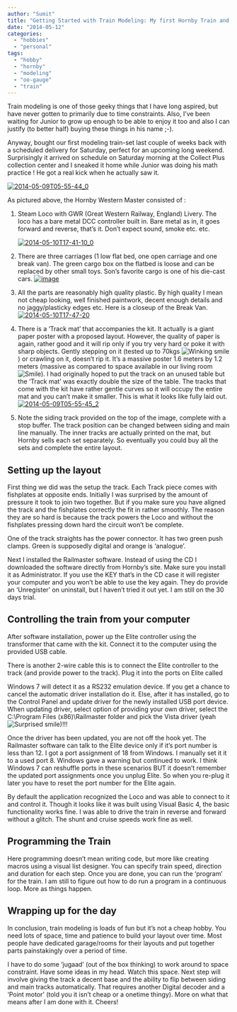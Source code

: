 ```yaml
---
author: "Sumit"
title: "Getting Started with Train Modeling: My first Hornby Train and Layout"
date: "2014-05-12"
categories: 
  - "hobbies"
  - "personal"
tags: 
  - "hobby"
  - "hornby"
  - "modeling"
  - "oo-gauge"
  - "train"
---
```


Train modeling is one of those geeky things that I have long aspired, but have never gotten to primarily due to time constraints. Also, I’ve been waiting for Junior to grow up enough to be able to enjoy it too and also I can justify (to better half) buying these things in his name ;-).

Anyway, bought our first modeling train-set last couple of weeks back with a scheduled delivery for Saturday, perfect for an upcoming long weekend. Surprisingly it arrived on schedule on Saturday morning at the Collect Plus collection center and I sneaked it home while Junior was doing his math practice ! He got a real kick when he actually saw it.

[![2014-05-09T05-55-44_0](images/2014-05-09t05-55-44_0_thumb.jpg "2014-05-09T05-55-44_0")](/images/blog/2014/05/2014-05-09t05-55-44_0.jpg)

As pictured above, the Hornby Western Master consisted of :

1. Steam Loco with GWR (Great Western Railway, England) Livery. The loco has a bare metal DCC controller built in. Bare metal as in, it goes forward and reverse, that’s it. Don’t expect sound, smoke etc. etc.
    
    [![2014-05-10T17-41-10_0](images/2014-05-10t17-41-10_0_thumb.jpg "2014-05-10T17-41-10_0")](/images/blog/2014/05/2014-05-10t17-41-10_0.jpg)
    
2. There are three carriages (1 low flat bed, one open carriage and one break van). The green cargo box on the flatbed is loose and can be replaced by other small toys. Son’s favorite cargo is one of his die-cast cars. [![image](images/image_thumb.png "image")](/images/blog/2014/05/images/image.png)
3. All the parts are reasonably high quality plastic. By high quality I mean not cheap looking, well finished paintwork, decent enough details and no jaggy/plasticky edges etc. Here is a closeup of the Break Van. [![2014-05-10T17-47-20](images/2014-05-10t17-47-20_thumb.jpg "2014-05-10T17-47-20")](/images/blog/2014/05/2014-05-10t17-47-20.jpg)
4. There is a ‘Track mat’ that accompanies the kit. It actually is a giant paper poster with a proposed layout. However, the quality of paper is again, rather good and it will rip only if you try very hard or poke it with sharp objects. Gently stepping on it (tested up to 70kgs ![Winking smile](images/wlemoticon-winkingsmile.png)) or crawling on it, doesn’t rip it. It’s a massive poster 1.6 meters by 1.2 meters (massive as compared to space available in our living room ![Smile](images/wlemoticon-smile.png)). I had originally hoped to put the track on an unused table but the ‘Track mat’ was exactly double the size of the table. The tracks that come with the kit have rather gentle curves so it will occupy the entire mat and you can’t make it smaller. This is what it looks like fully laid out. [![2014-05-09T05-55-45_2](images/2014-05-09t05-55-45_2_thumb.jpg "2014-05-09T05-55-45_2")](/images/blog/2014/05/2014-05-09t05-55-45_2.jpg)
5. Note the siding track provided on the top of the image, complete with a stop buffer. The track position can be changed between siding and main line manually. The inner tracks are actually printed on the mat, but Hornby sells each set separately. So eventually you could buy all the sets and complete the entire layout.

## Setting up the layout

First thing we did was the setup the track. Each Track piece comes with fishplates at opposite ends. Initially I was surprised by the amount of pressure it took to join two together. But if you make sure you have aligned the track and the fishplates correctly the fit in rather smoothly. The reason they are so hard is because the track powers the Loco and without the fishplates pressing down hard the circuit won’t be complete.

One of the track straights has the power connector. It has two green push clamps. Green is supposedly digital and orange is ‘analogue’.

Next I installed the Railmaster software. Instead of using the CD I downloaded the software directly from Hornby’s site. Make sure you install it as Administrator. If you use the KEY that’s in the CD case it will register your computer and you won’t be able to use the key again. They do provide an ‘Unregister’ on uninstall, but I haven’t tried it out yet. I am still on the 30 days trial.

## Controlling the train from your computer

After software installation, power up the Elite controller using the transformer that came with the kit. Connect it to the computer using the provided USB cable.

There is another 2-wire cable this is to connect the Elite controller to the track (and provide power to the track). Plug it into the ports on Elite called

Windows 7 will detect it as a RS232 emulation device. If you get a chance to cancel the automatic driver installation do it. Else, after it has installed, go to the Control Panel and update driver for the newly installed USB port device. When updating driver, select option of providing your own driver, select the C:\\Program Files (x86)\\Railmaster folder and pick the Vista driver (yeah ![Surprised smile](images/wlemoticon-surprisedsmile.png))!!!

Once the driver has been updated, you are not off the hook yet. The Railmaster software can talk to the Elite device only if it’s port number is less than 12. I got a port assignment of 18 from Windows. I manually set it it to a used port 8. Windows gave a warning but continued to work. I think Windows 7 can reshuffle ports in these scenarios BUT it doesn’t remember the updated port assignments once you unplug Elite. So when you re-plug it later you have to reset the port number for the Elite again.

By default the application recognized the Loco and was able to connect to it and control it. Though it looks like it was built using Visual Basic 4, the basic functionality works fine. I was able to drive the train in reverse and forward without a glitch. The shunt and cruise speeds work fine as well.

## Programming the Train

Here programming doesn’t mean writing code, but more like creating macros using a visual list designer. You can specify train speed, direction and duration for each step. Once you are done, you can run the ‘program’ for the train. I am still to figure out how to do run a program in a continuous loop. More as things happen.

## Wrapping up for the day

In conclusion, train modeling is loads of fun but it’s not a cheap hobby. You need lots of space, time and patience to build your layout over time. Most people have dedicated garage/rooms for their layouts and put together parts painstakingly over a period of time.

I have to do some ‘jugaad’ (out of the box thinking) to work around to space constraint. Have some ideas in my head. Watch this space. Next step will involve giving the track a decent base and the ability to flip between siding and main tracks automatically. That requires another Digital decoder and a ‘Point motor’ (told you it isn’t cheap or a onetime thingy). More on what that means after I am done with it. Cheers!

